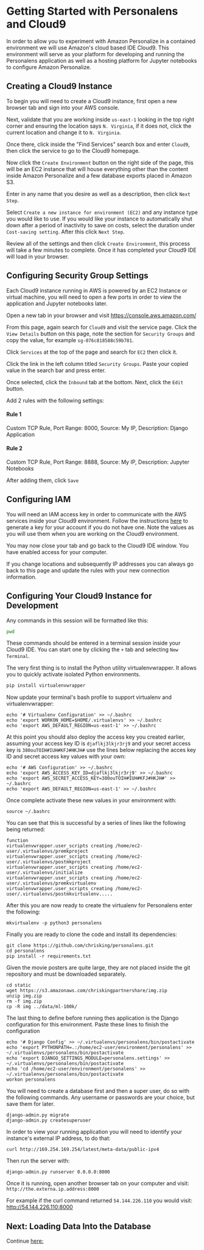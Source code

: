 # Getting Started with Personalens and Cloud9

In order to allow you to experiment with Amazon Personalize in a contained
environment we will use Amazon's cloud based IDE Cloud9. This environment
will serve as your platform for developing and running the Personalens application
as well as a hosting platform for Jupyter notebooks to configure Amazon Personalize.

## Creating a Cloud9 Instance

To begin you will need to create a Cloud9 instance, first open a new browser tab and sign
into your AWS console. 

Next, validate that you are working inside `us-east-1` looking in the top right corner and ensuring the location says
`N. Virginia`, if it does not, click the current location and change it to `N. Virginia`.

Once there, click inside the "Find Services" search box and enter `Cloud9`, then click the service to go to the Cloud9 homepage.

Now click the `Create Environment` button on the right side of the page, this will be an EC2 instance that will house everything other than the content
inside Amazon Personalize and a few database exports placed in Amazon S3.

Enter in any name that you desire as well as a description, then click `Next Step`.

Select `Create a new instance for environment (EC2)` and any instance type you would like to use. If you would like your instance to automatically shut down after a period of 
inactivity to save on costs, select the duration under `Cost-saving setting`. After this click `Next Step`.

Review all of the settings and then click `Create Environment`, this process will take a few minutes to complete. Once it has completed your Cloud9 IDE will load in your browser.

## Configuring Security Group Settings

Each Cloud9 instance running in AWS is powered by an EC2 Instance or virtual machine, you will need to open a few ports in order to view the application
and Jupyter notebooks later.

Open a new tab in your browser and visit https://console.aws.amazon.com/

From this page, again search for `Cloud9` and visit the service page. Click the `View Details` button on this page, note the section for `Security Groups` and
copy the value, for example `sg-076c818588c59b781`.

Click `Services` at the top of the page and search for `EC2` then click it. 

Click the link in the left column titled `Security Groups`. Paste your copied value in the search bar and press enter.

Once selected, click the `Inbound` tab at the bottom. Next, click the `Edit` button.

Add 2 rules with the following settings:

#### Rule 1

Custom TCP Rule, Port Range: 8000, Source: My IP, Description: Django Application

#### Rule 2

Custom TCP Rule, Port Range: 8888, Source: My IP, Description: Jupyter Notebooks

After adding them, click `Save`


## Configuring IAM

You will need an IAM access key in order to communicate with the AWS services inside your Cloud9 environment. Follow the instructions [here](https://docs.aws.amazon.com/IAM/latest/UserGuide/id_credentials_access-keys.html#Using_CreateAccessKey)
 to generate a key for your account if you do not have one. Note the values as you will use them when you are working on the Cloud9 environment.

You may now close your tab and go back to the Cloud9 IDE window. You have enabled access for your computer. 

If you change locations and subsequently IP addresses you can always go back to this page and update the rules with your new
connection information.


## Configuring Your Cloud9 Instance for Development

Any commands in this session will be formatted like this:

```bash
pwd
```

These commands should be entered in a terminal session inside your Cloud9 IDE. You can start one by clicking the `+` tab and selecting `New Terminal`.

The very first thing is to install the Python utility virtualenvwrapper. It allows you to quickly activate isolated Python environments.

```bash
pip install virtualenvwrapper
```

Now update your terminal's bash profile to support virtualenv and virtualenvwrapper:

```
echo '# Virtualenv Configuration' >> ~/.bashrc
echo 'export WORKON_HOME=$HOME/.virtualenvs' >> ~/.bashrc
echo 'export AWS_DEFAULT_REGION=us-east-1' >> ~/.bashrc
```

At this point you should also deploy the access key you created earlier, assuming your access key ID is `djaflkj3lkjr3rj9` and your secret access key is `380ouTOIH#IUH#KFJ#HKJH#` use the lines
below replacing the acces key ID and secret access key values with your own:

```
echo '# AWS Configuration' >> ~/.bashrc
echo 'export AWS_ACCESS_KEY_ID=djaflkj3lkjr3rj9' >> ~/.bashrc
echo 'export AWS_SECRET_ACCESS_KEY=380ouTOIH#IUH#KFJ#HKJH#' >> ~/.bashrc
echo 'export AWS_DEFAULT_REGION=us-east-1' >> ~/.bashrc
```

Once complete activate these new values in your environment with:

```
source ~/.bashrc
```

You can see that this is successful by a series of lines like the following being returned:

```
function
virtualenvwrapper.user_scripts creating /home/ec2-user/.virtualenvs/premkproject
virtualenvwrapper.user_scripts creating /home/ec2-user/.virtualenvs/postmkproject
virtualenvwrapper.user_scripts creating /home/ec2-user/.virtualenvs/initialize
virtualenvwrapper.user_scripts creating /home/ec2-user/.virtualenvs/premkvirtualenv
virtualenvwrapper.user_scripts creating /home/ec2-user/.virtualenvs/postmkvirtualenv.....
```

After this you are now ready to create the virtualenv for Personalens enter the following:

```
mkvirtualenv -p python3 personalens
```

Finally you are ready to clone the code and install its dependencies:

```
git clone https://github.com/chrisking/personalens.git
cd personalens
pip install -r requirements.txt
```

Given the movie posters are quite large, they are not placed inside the git repository and must be downloaded separately.

```
cd static
wget https://s3.amazonaws.com/chriskingpartnershare/img.zip
unzip img.zip
rm -f img.zip
cp -R img ../data/ml-100k/ 
```

The last thing to define before running thes application is the Django configuration for this environment. Paste these lines to finish the configuration


```
echo '# Django Config' >> ~/.virtualenvs/personalens/bin/postactivate
echo 'export PYTHONPATH=.:/home/ec2-user/environment/personalens' >> ~/.virtualenvs/personalens/bin/postactivate
echo 'export DJANGO_SETTINGS_MODULE=personalens.settings' >> ~/.virtualenvs/personalens/bin/postactivate
echo 'cd /home/ec2-user/environment/personalens' >> ~/.virtualenvs/personalens/bin/postactivate
workon personalens
```

You will need to create a database first and then a super user, do so with the following commands. Any username or passwords are your choice, but save them for later.

```
django-admin.py migrate
django-admin.py createsuperuser
```


In order to view your running application you will need to identify your instance's external IP address, to do that:

```
curl http://169.254.169.254/latest/meta-data/public-ipv4
```

Then run the server with:

```
django-admin.py runserver 0.0.0.0:8000
```

Once it is running, open another browser tab on your computer and visit: `http://the.externa.ip.address:8000`

For example if the curl command returned `54.144.226.110` you would visit: http://54.144.226.110:8000

## Next: Loading Data Into the Database

Continue [here:](LoadingDataIntotheDatabase.md)


